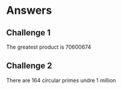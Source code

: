 # Answers
## Challenge 1
The greatest product is 70600674

## Challenge 2
There are 164 circular primes undre 1 million